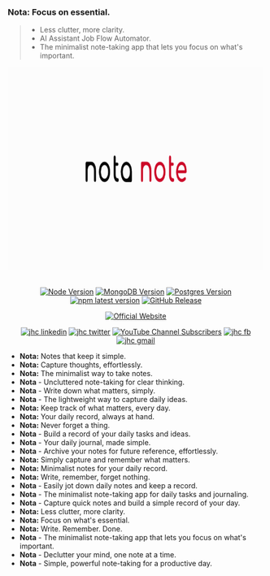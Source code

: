### Nota: Focus on essential.
> - Less clutter, more clarity.
> - AI Assistant Job Flow Automator. 
> - The minimalist note-taking app that lets you focus on what's important.

<div align="center">

<a href='https://www.hypech.com'>
<img src="./images/nota.png" alt="AI-Powered Cover Letter" height=400></img></a>
<br></br>

[![Node Version](https://img.shields.io/badge/nodejs-18,_20-green.svg?logo=node.js&style=flat)](https://nodejs.org)
[![MongoDB Version](https://img.shields.io/badge/mongodb-4.2,_4.4,_5,_6,_7-green.svg?logo=mongodb&style=flat)](https://www.mongodb.com)
[![Postgres Version](https://img.shields.io/badge/postgresql-13,_14,_15,_16-green.svg?logo=postgresql&style=flat)](https://www.postgresql.org)
[![npm latest version](https://img.shields.io/npm/v/parse-server/latest.svg)](https://www.npmjs.com/package/parse-server)
[![GitHub Release](https://img.shields.io/github/v/release/aiXpertLab/AI-Powered-Automatically-Customize-Cover-Letter)](https://github.com/aiXpertLab/AI-Powered-Automatically-Customize-Cover-Letter/releases)
 
[![Official Website](<https://img.shields.io/badge/-Visit%20the%20Official%20Website%20%E2%86%92-rgb(21,204,116)?style=for-the-badge>)](https://hypech.com)

[![jhc linkedin](https://img.shields.io/badge/Linkedin-aiXpert-5087B2.svg?style=flat&logo=Linkedin)](https://www.linkedin.com/in/aiXpert)
[![jhc twitter](https://img.shields.io/badge/Twitter-@aiXpertLab-00aced.svg?style=flat&logo=twitter)](https://twitter.com/aiXpertLab)
[![YouTube Channel Subscribers](https://img.shields.io/youtube/channel/subscribers/UCNcmE7uHam8jSLSa8CvMgQQ)](https://www.youtube.com/@aiXpertLab)
[![jhc fb](https://img.shields.io/badge/Facebook-aiXpertLab-5087B2.svg?style=flat&logo=facebook)](https://www.facebook.com/aiXpertLab/)
[![jhc gmail](https://img.shields.io/badge/Gmail-aiXpertLab@gmail.com-5087B2.svg?style=flat&logo=gmail)](https://gmail.com)

</div> 

- **Nota:** Notes that keep it simple.  
- **Nota:** Capture thoughts, effortlessly.  
- **Nota:** The minimalist way to take notes.  
- **Nota** - Uncluttered note-taking for clear thinking.  
- **Nota** - Write down what matters, simply.  
- **Nota** - The lightweight way to capture daily ideas.  
- **Nota:** Keep track of what matters, every day.  
- **Nota:** Your daily record, always at hand.  
- **Nota:** Never forget a thing.  
- **Nota** - Build a record of your daily tasks and ideas.  
- **Nota** - Your daily journal, made simple.  
- **Nota** - Archive your notes for future reference, effortlessly.  
- **Nota:** Simply capture and remember what matters.  
- **Nota:** Minimalist notes for your daily record.  
- **Nota:** Write, remember, forget nothing.  
- **Nota** - Easily jot down daily notes and keep a record.  
- **Nota** - The minimalist note-taking app for daily tasks and journaling.  
- **Nota** - Capture quick notes and build a simple record of your day.  
- **Nota:** Less clutter, more clarity.  
- **Nota:** Focus on what's essential.  
- **Nota:** Write. Remember. Done.  
- **Nota** - The minimalist note-taking app that lets you focus on what's important.  
- **Nota** - Declutter your mind, one note at a time.  
- **Nota** - Simple, powerful note-taking for a productive day.  
